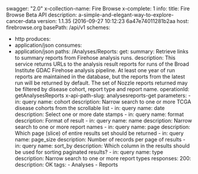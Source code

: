 swagger: "2.0"
x-collection-name: Fire Browse
x-complete: 1
info:
  title: Fire Browse Beta API
  description: a-simple-and-elegant-way-to-explore-cancer-data
  version: 1.1.35 (2016-09-27 10:12:23 6a47e74011281b2aa
host: firebrowse.org
basePath: /api/v1
schemes:
- http
produces:
- application/json
consumes:
- application/json
paths:
  /Analyses/Reports:
    get:
      summary: Retrieve links to summary reports from Firehose analysis runs.
      description: This service returns URLs to the analysis result reports for runs
        of the Broad Institute GDAC Firehose analysis pipeline. At least one year
        of run reports are maintained in the database, but the reports from the latest
        run will be returned by default. The set of Nozzle reports returned may be
        filtered by disease cohort, report type and report name.
      operationId: getAnalysesReports
      x-api-path-slug: analysesreports-get
      parameters:
      - in: query
        name: cohort
        description: Narrow search to one or more TCGA disease cohorts from the scrollable
          list
      - in: query
        name: date
        description: Select one or more date stamps
      - in: query
        name: format
        description: Format of result
      - in: query
        name: name
        description: Narrow search to one or more report names
      - in: query
        name: page
        description: Which page (slice) of entire results set should be returned
      - in: query
        name: page_size
        description: Number of records per page of results
      - in: query
        name: sort_by
        description: Which column in the results should be used for sorting paginated
          results?
      - in: query
        name: type
        description: Narrow search to one or more report types
      responses:
        200:
          description: OK
      tags:
      - Analyses
      - Reports